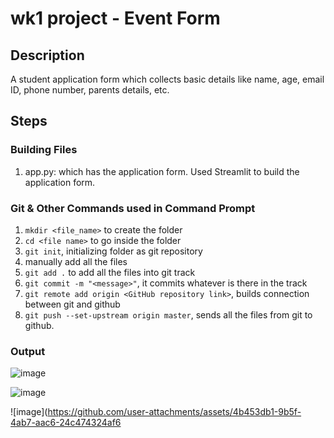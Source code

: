 # wk1 project - Event Form

## Description
A student application form which collects basic details like name, age, email ID, phone number, parents details, etc.

## Steps

### Building Files
1) app.py: which has the application form.  Used Streamlit to build the application form.

### Git & Other Commands used in Command Prompt
1) `mkdir <file_name>` to create the folder
2) `cd <file name>` to go inside the folder
3) `git init`, initializing folder as git repository
4) manually add all the files
5) `git add .` to add all the files into git track
6) `git commit -m "<message>"`, it commits whatever is there in the track
7) `git remote add origin <GitHub repository link>`, builds connection between git and github
8) `git push --set-upstream origin master`, sends all the files from git to github.


### Output
  
  ![image](https://github.com/user-attachments/assets/d9b65ec7-4041-46e6-9e7a-7ac20230a077)

  ![image](https://github.com/user-attachments/assets/c2f77ddc-7268-4dbf-9c00-2bb928ac3d63)

  ![image](https://github.com/user-attachments/assets/4b453db1-9b5f-4ab7-aac6-24c474324af6
